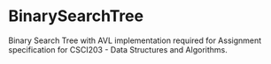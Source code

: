 # BinarySearchTree
Binary Search Tree with AVL implementation required for Assignment specification for CSCI203 - Data Structures and Algorithms.
